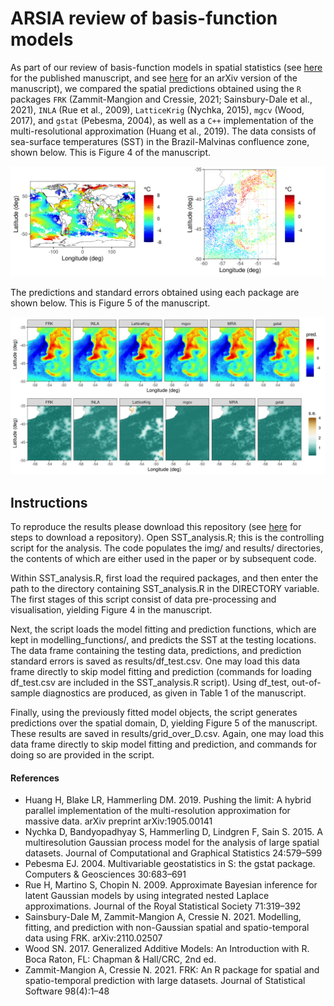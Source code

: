 # ARSIA review of basis-function models

As part of our review of basis-function models in spatial statistics (see [here](https://www.annualreviews.org/doi/abs/10.1146/annurev-statistics-040120-020733) for the published manuscript, and see [here](https://arxiv.org/abs/2202.03660) for an arXiv version of the manuscript), we compared the spatial predictions obtained using the `R` packages `FRK` (Zammit-Mangion and Cressie, 2021; Sainsbury-Dale et al., 2021), `INLA` (Rue et al., 2009), `LatticeKrig` (Nychka, 2015), `mgcv` (Wood, 2017), and `gstat` (Pebesma, 2004), as well as a `C++` implementation of the multi-resolutional approximation (Huang et al., 2019).  The data consists of sea-surface temperatures (SST) in the Brazil-Malvinas confluence zone, shown below. This is Figure 4 of the manuscript.

![Figure 4: Sea-surface temperature data](/img/global_and_training_data.png?raw=true)

The predictions and standard errors obtained using each package are shown below. This is Figure 5 of the manuscript.

![Figure 5: Predictions and standard errors](/img/DEM_results.png?raw=true)


## Instructions

To reproduce the results please download this repository (see [here](https://superuser.com/a/1309684) for steps to download a repository). Open SST_analysis.R; this is the controlling script for the analysis. The code populates the img/ and results/ directories, the contents of which are either used in the paper or by subsequent code.

Within SST_analysis.R, first load the required packages, and then enter the path to the directory containing SST_analysis.R in the DIRECTORY variable. The first stages of this script consist of data pre-processing and visualisation, yielding Figure 4 in the manuscript.

Next, the script loads the model fitting and prediction functions, which are kept in modelling_functions/, and predicts the SST at the testing locations. The data frame containing the testing data, predictions, and prediction standard errors is saved as results/df_test.csv. One may load this data frame directly to skip model fitting and prediction (commands for loading df_test.csv are included in the SST_analysis.R script). Using df_test, out-of-sample diagnostics are produced, as given in Table 1 of the manuscript.

Finally, using the previously fitted model objects, the script generates predictions over the spatial domain, D, yielding Figure 5 of the manuscript. These results are saved in results/grid_over_D.csv. Again, one may load this data frame directly to skip model fitting and prediction, and commands for doing so are provided in the script.


#### References

* Huang H, Blake LR, Hammerling DM. 2019. Pushing the limit: A hybrid parallel implementation of the multi-resolution approximation for massive data. arXiv preprint arXiv:1905.00141
* Nychka D, Bandyopadhyay S, Hammerling D, Lindgren F, Sain S. 2015. A multiresolution Gaussian process model for the analysis of large spatial datasets. Journal of Computational and Graphical Statistics 24:579–599
* Pebesma EJ. 2004. Multivariable geostatistics in S: the gstat package. Computers \& Geosciences 30:683–691
* Rue H, Martino S, Chopin N. 2009. Approximate Bayesian inference for latent Gaussian models by using integrated nested Laplace approximations. Journal of the Royal Statistical Society 71:319–392
* Sainsbury-Dale M, Zammit-Mangion A, Cressie N. 2021. Modelling, fitting, and prediction with non-Gaussian spatial and spatio-temporal data using FRK. arXiv:2110.02507
* Wood SN. 2017. Generalized Additive Models: An Introduction with R. Boca Raton, FL: Chapman \& Hall/CRC, 2nd ed.
* Zammit-Mangion A, Cressie N. 2021. FRK: An R package for spatial and spatio-temporal prediction
with large datasets. Journal of Statistical Software 98(4):1–48
